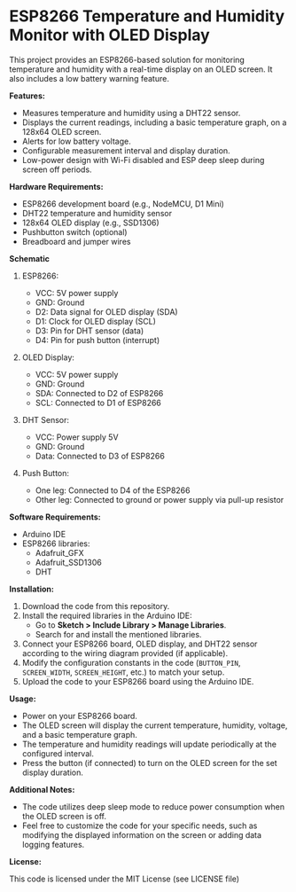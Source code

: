 # ESP8266 Temperature and Humidity Monitor with OLED Display

This project provides an ESP8266-based solution for monitoring temperature and humidity with a real-time display on an OLED screen. It also includes a low battery warning feature.

**Features:**

* Measures temperature and humidity using a DHT22 sensor.
* Displays the current readings, including a basic temperature graph, on a 128x64 OLED screen.
* Alerts for low battery voltage.
* Configurable measurement interval and display duration.
* Low-power design with Wi-Fi disabled and ESP deep sleep during screen off periods.

**Hardware Requirements:**

* ESP8266 development board (e.g., NodeMCU, D1 Mini)
* DHT22 temperature and humidity sensor
* 128x64 OLED display (e.g., SSD1306)
* Pushbutton switch (optional)
* Breadboard and jumper wires

**Schematic**

1. ESP8266:

   * VCC: 5V power supply
   * GND: Ground
   * D2: Data signal for OLED display (SDA)
   * D1: Clock for OLED display (SCL)
   * D3: Pin for DHT sensor (data)
   * D4: Pin for push button (interrupt)

2. OLED Display:

   * VCC: 5V power supply
   * GND: Ground
   * SDA: Connected to D2 of ESP8266
   * SCL: Connected to D1 of ESP8266

3. DHT Sensor:

   * VCC: Power supply 5V
   * GND: Ground
   * Data: Connected to D3 of ESP8266

4. Push Button:

   * One leg: Connected to D4 of the ESP8266
   * Other leg: Connected to ground or power supply via pull-up resistor

**Software Requirements:**

* Arduino IDE
* ESP8266 libraries:
    * Adafruit_GFX
    * Adafruit_SSD1306
    * DHT

**Installation:**

1. Download the code from this repository.
2. Install the required libraries in the Arduino IDE:
    * Go to **Sketch > Include Library > Manage Libraries**.
    * Search for and install the mentioned libraries.
3. Connect your ESP8266 board, OLED display, and DHT22 sensor according to the wiring diagram provided (if applicable).
4. Modify the configuration constants in the code (`BUTTON_PIN`, `SCREEN_WIDTH`, `SCREEN_HEIGHT`, etc.) to match your setup.
5. Upload the code to your ESP8266 board using the Arduino IDE.

**Usage:**

* Power on your ESP8266 board.
* The OLED screen will display the current temperature, humidity, voltage, and a basic temperature graph.
* The temperature and humidity readings will update periodically at the configured interval.
* Press the button (if connected) to turn on the OLED screen for the set display duration.

**Additional Notes:**

* The code utilizes deep sleep mode to reduce power consumption when the OLED screen is off.
* Feel free to customize the code for your specific needs, such as modifying the displayed information on the screen or adding data logging features.

**License:**

This code is licensed under the MIT License (see LICENSE file)

